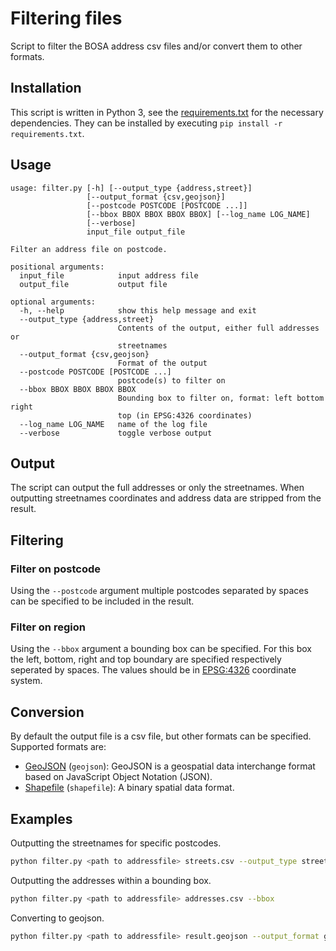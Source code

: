 # Filtering files
Script to filter the BOSA address csv files and/or convert them to other formats.

## Installation
This script is written in Python 3, see the [requirements.txt](../requirements.txt) for the necessary dependencies. They can be installed by executing `pip install -r requirements.txt`.

## Usage
```
usage: filter.py [-h] [--output_type {address,street}]
                 [--output_format {csv,geojson}]
                 [--postcode POSTCODE [POSTCODE ...]]
                 [--bbox BBOX BBOX BBOX BBOX] [--log_name LOG_NAME]
                 [--verbose]
                 input_file output_file

Filter an address file on postcode.

positional arguments:
  input_file            input address file
  output_file           output file

optional arguments:
  -h, --help            show this help message and exit
  --output_type {address,street}
                        Contents of the output, either full addresses or
                        streetnames
  --output_format {csv,geojson}
                        Format of the output
  --postcode POSTCODE [POSTCODE ...]
                        postcode(s) to filter on
  --bbox BBOX BBOX BBOX BBOX
                        Bounding box to filter on, format: left bottom right
                        top (in EPSG:4326 coordinates)
  --log_name LOG_NAME   name of the log file
  --verbose             toggle verbose output
```
## Output
The script can output the full addresses or only the streetnames. When outputting streetnames coordinates and address data are stripped from the result.
## Filtering
### Filter on postcode
Using the `--postcode` argument multiple postcodes separated by spaces can be specified to be included in the result.

### Filter on region
Using the `--bbox` argument a bounding box can be specified. For this box the left, bottom, right and top boundary are specified respectively seperated by spaces. The values should be in [EPSG:4326](https://epsg.io/4326) coordinate system.


## Conversion
By default the output file is a csv file, but other formats can be specified. Supported formats are:
* [GeoJSON](https://geojson.org/) (`geojson`): GeoJSON is a geospatial data interchange format based on JavaScript Object Notation (JSON).
* [Shapefile](https://www.esri.com/library/whitepapers/pdfs/shapefile.pdf) (`shapefile`): A binary spatial data format.


## Examples
Outputting the streetnames for specific postcodes.
```bash
python filter.py <path to addressfile> streets.csv --output_type street --postcode 9980 9981 9982 9988
```

Outputting the addresses within a bounding box.
```bash
python filter.py <path to addressfile> addresses.csv --bbox
```

Converting to geojson.
```bash
python filter.py <path to addressfile> result.geojson --output_format geojson
```